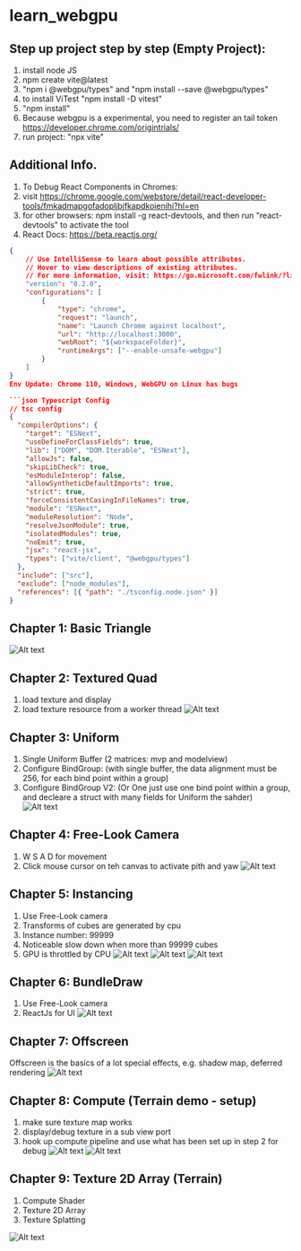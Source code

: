 # learn_webgpu
## Step up project step by step (Empty Project):
1. install node JS
2. npm create vite@latest
3. "npm i @webgpu/types" and "npm install --save @webgpu/types"
4. to install ViTest "npm install -D vitest"
5. "npm install"
4. Because webgpu is a experimental, you need to register an tail token https://developer.chrome.com/origintrials/
5. run project: "npx vite"

## Additional Info.
1. To Debug React Components in Chromes: 
  1. visit https://chrome.google.com/webstore/detail/react-developer-tools/fmkadmapgofadopljbjfkapdkoienihi?hl=en
  2. for other browsers: npm install -g react-devtools, and then run "react-devtools" to activate the tool
2. React Docs: https://beta.reactjs.org/

```json VSCode launch Script
{
    // Use IntelliSense to learn about possible attributes.
    // Hover to view descriptions of existing attributes.
    // For more information, visit: https://go.microsoft.com/fwlink/?linkid=830387
    "version": "0.2.0",
    "configurations": [
        {
            "type": "chrome",
            "request": "launch",
            "name": "Launch Chrome against localhost",
            "url": "http://localhost:3000",
            "webRoot": "${workspaceFolder}",
            "runtimeArgs": ["--enable-unsafe-webgpu"]
        }
    ]
}
Env Update: Chrome 110, Windows, WebGPU on Linux has bugs

```json Typescript Config
// tsc config 
{
  "compilerOptions": {
    "target": "ESNext",
    "useDefineForClassFields": true,
    "lib": ["DOM", "DOM.Iterable", "ESNext"],
    "allowJs": false,
    "skipLibCheck": true,
    "esModuleInterop": false,
    "allowSyntheticDefaultImports": true,
    "strict": true,
    "forceConsistentCasingInFileNames": true,
    "module": "ESNext",
    "moduleResolution": "Node",
    "resolveJsonModule": true,
    "isolatedModules": true,
    "noEmit": true,
    "jsx": "react-jsx",
    "types": ["vite/client", "@webgpu/types"]
  },
  "include": ["src"],
  "exclude": ["node_modules"],
  "references": [{ "path": "./tsconfig.node.json" }]
}

```

## Chapter 1: Basic Triangle
![Alt text](https://github.com/bigdimboom/learn_webgpu/blob/main/images/basic_triangle.JPG "Chapter 1")

## Chapter 2: Textured Quad
1. load texture and display
2. load texture resource from a worker thread
![Alt text](https://github.com/bigdimboom/learn_webgpu/blob/main/images/textured_quad.jpg "Chapter 2")

## Chapter 3: Uniform
1. Single Uniform Buffer (2 matrices: mvp and modelview)
2. Configure BindGroup: (with single buffer, the data alignment must be 256, for each bind point within a group) 
3. Configure BindGroup V2: (Or One just use one bind point within a group, and decleare a struct with many fields for Uniform the sahder)  
![Alt text](https://github.com/bigdimboom/learn_webgpu/blob/main/images/spin_cube.gif "Chapter 3")

## Chapter 4: Free-Look Camera
1. W S A D for movement
2. Click mouse cursor on teh canvas to activate pith and yaw
![Alt text](https://github.com/bigdimboom/learn_webgpu/blob/main/images/freelookcam.gif "Chapter 4")


## Chapter 5: Instancing
1. Use Free-Look camera
2. Transforms of cubes are generated by cpu
3. Instance number: 99999
4. Noticeable slow down when more than 99999 cubes
5. GPU is throttled by CPU
![Alt text](https://github.com/bigdimboom/learn_webgpu/blob/main/images/instancing.gif "Chapter 5")
![Alt text](https://github.com/bigdimboom/learn_webgpu/blob/main/images/instancing_bench.jpg "Chapter 5")
![Alt text](https://github.com/bigdimboom/learn_webgpu/blob/main/images/instancing_bench2.jpg "Chapter 5")

## Chapter 6: BundleDraw
1. Use Free-Look camera
2. ReactJs for UI
![Alt text](https://github.com/bigdimboom/learn_webgpu/blob/main/images/bundle_draw.gif "Chapter 6")

## Chapter 7: Offscreen
Offscreen is the basics of a lot special effects, e.g. shadow map, deferred rendering
![Alt text](https://github.com/bigdimboom/learn_webgpu/blob/main/images/offscreen.gif "Chapter 7")

## Chapter 8: Compute (Terrain demo - setup)
1. make sure texture map works
2. display/debug texture in a sub view port
3. hook up compute pipeline and use what has been set up in step 2 for debug
![Alt text](https://github.com/bigdimboom/learn_webgpu/blob/main/images/compute1.jpg "Chapter 8")
![Alt text](https://github.com/bigdimboom/learn_webgpu/blob/main/images/compute2.jpg "Chapter 8")

## Chapter 9: Texture 2D Array (Terrain)
1. Compute Shader
2. Texture 2D Array
3. Texture Splatting

![Alt text](https://github.com/bigdimboom/learn_webgpu/blob/main/images/terrain.jpg "Chapter 9")
